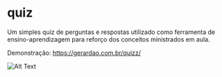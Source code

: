 # quiz
Um simples quiz de perguntas e respostas utilizado como ferramenta de ensino-aprendizagem para reforço dos conceitos ministrados em aula.

Demonstração: https://gerardao.com.br/quizz/

![Alt Text](demo.gif)

